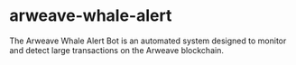# arweave-whale-alert
The Arweave Whale Alert Bot is an automated system designed to monitor and detect large transactions on the Arweave blockchain.
